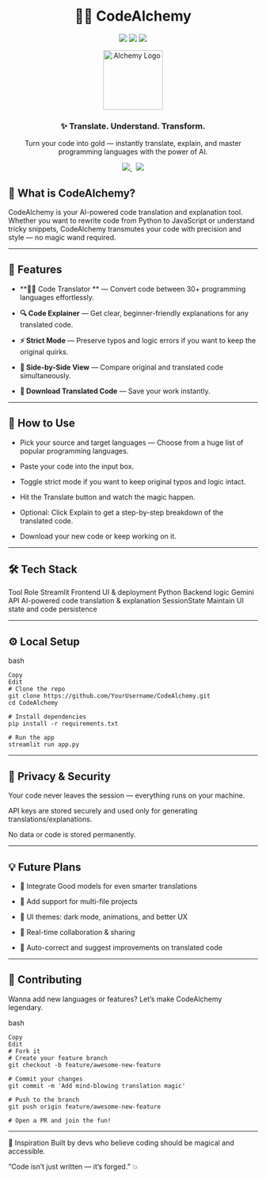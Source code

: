 <h1 align="center">🕵️‍♂️ CodeAlchemy</h1>
<p align="center"> 
  <img src="https://img.shields.io/badge/status-in%20progress-yellow?style=flat-square" /> 
  <img src="https://img.shields.io/badge/Built%20With-Streamlit-orange?style=flat-square" /> 
  <img src="https://img.shields.io/badge/Powered%20By-Gemini-blue?style=flat-square" /> 
</p> 
<p align="center"> 
  <img src="https://cdn-icons-png.flaticon.com/512/2920/2920318.png" width="120" alt="Alchemy Logo" /> 
</p> 
<h3 align="center">✨ Translate. Understand. Transform.</h3> 
<p align="center">
  Turn your code into gold — instantly translate, explain, and master programming languages with the power of AI.
</p> 
<p align="center"> 
  <a href="YOUR_DEPLOYED_APP_LINK" target="_blank"> <img src="https://img.shields.io/badge/Launch%20App-Click%20Here-critical?style=for-the-badge&logo=streamlit&logoColor=white" /> </a> &nbsp; 
  <a href="https://github.com/OnlyVenkatadanush/codealchemy" target="_blank"> <img src="https://img.shields.io/badge/GitHub-Repo-333?style=for-the-badge&logo=github" /> </a> 
</p>

## 🔮 What is CodeAlchemy?
CodeAlchemy is your AI-powered code translation and explanation tool. Whether you want to rewrite code from Python to JavaScript or understand tricky snippets, CodeAlchemy transmutes your code with precision and style — no magic wand required.

---

## 🚀 Features

- **🧙‍♂️ Code Translator ** — Convert code between 30+ programming languages effortlessly.

- **🔍 Code Explainer** — Get clear, beginner-friendly explanations for any translated code.

- **⚡ Strict Mode** — Preserve typos and logic errors if you want to keep the original quirks.

- **👀 Side-by-Side View** — Compare original and translated code simultaneously.

- **💾 Download Translated Code** — Save your work instantly.

---

## 🎯 How to Use

- Pick your source and target languages — Choose from a huge list of popular programming languages.

- Paste your code into the input box.

- Toggle strict mode if you want to keep original typos and logic intact.

- Hit the Translate button and watch the magic happen.

- Optional: Click Explain to get a step-by-step breakdown of the translated code.

- Download your new code or keep working on it.

---

## 🛠️ Tech Stack
Tool	Role
Streamlit	Frontend UI & deployment
Python	Backend logic
Gemini API	AI-powered code translation & explanation
SessionState	Maintain UI state and code persistence

---

## ⚙️ Local Setup
bash
```
Copy
Edit
# Clone the repo
git clone https://github.com/YourUsername/CodeAlchemy.git
cd CodeAlchemy

# Install dependencies
pip install -r requirements.txt

# Run the app
streamlit run app.py
```

---

## 🔐 Privacy & Security
Your code never leaves the session — everything runs on your machine.

API keys are stored securely and used only for generating translations/explanations.

No data or code is stored permanently.

---

## 💡 Future Plans

- 🧠 Integrate Good models for even smarter translations

- 🔗 Add support for multi-file projects

- 🎨 UI themes: dark mode, animations, and better UX

- 🚀 Real-time collaboration & sharing

- 🤖 Auto-correct and suggest improvements on translated code

---

## 🤝 Contributing
Wanna add new languages or features? Let’s make CodeAlchemy legendary.

bash
```
Copy
Edit
# Fork it
# Create your feature branch
git checkout -b feature/awesome-new-feature

# Commit your changes
git commit -m 'Add mind-blowing translation magic'

# Push to the branch
git push origin feature/awesome-new-feature

# Open a PR and join the fun!
```
---

🧠 Inspiration
Built by devs who believe coding should be magical and accessible.

“Code isn’t just written — it’s forged.” 💥

